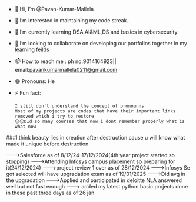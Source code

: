 - 👋 Hi, I’m @Pavan-Kumar-Mallela
- 👀 I’m interested in maintaining my code streak..
- 🌱 I’m currently learning DSA,AI&ML,DS and basics in cybersecurity
- 💞️ I’m looking to collaborate on developing our portfolios together in my learning feilds
- 📫 How to reach me :
      ph no:9014164923||
      email:pavankumarmallela0211@gmail.com
- 😄 Pronouns: He
- ⚡ Fun fact:

      I still don't understand the concept of pronounns
      Most of my projects are codes that have their important links removed which i try to restore
      😑😑DId so many courses that now i dont remember properly what is what now

###I think beauty lies in creation after destruction cause u will know what made it unique before destruction

--->Salesforce as of 8/12/24-17/12/2024(4th year project started so stopping)
--->Attending Infosys campus placement so preparing for it(24/12/2024)
--->project review 1 over as of 28/12/2024
--->Infosys Se got selected will have upgradation exam as of 19/01/2025
--->Did avg in the upgradation
--->Applied and participated in deloitte NLA  answered well but not fast enough
---> added my latest python basic projects done in these past three days as of 26 jan 
